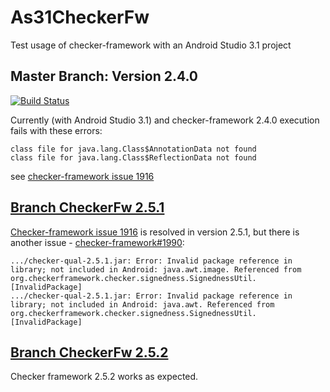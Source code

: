# As31CheckerFw
Test usage of checker-framework with an Android Studio 3.1 project

## Master Branch: Version 2.4.0

<!--
 ![] is the markdown syntax to add an image and this is surounded by a link to the travis-ci builds page
-->
[![Build Status](https://travis-ci.org/tmtron/As31CheckerFw.svg?label=travis)](https://travis-ci.org/tmtron/As31CheckerFw/builds) 

Currently (with Android Studio 3.1)  and checker-framework 2.4.0 execution fails with these errors:
```
class file for java.lang.Class$AnnotationData not found
class file for java.lang.Class$ReflectionData not found
```
see [checker-framework issue 1916](https://github.com/typetools/checker-framework/issues/1916)

## [Branch CheckerFw 2.5.1](../../tree/CheckerFw_2_5_1)

[Checker-framework issue 1916](https://github.com/typetools/checker-framework/issues/1916) is resolved in version 2.5.1, but there is another issue - [checker-framework#1990](https://github.com/typetools/checker-framework/pull/1990):

```
.../checker-qual-2.5.1.jar: Error: Invalid package reference in library; not included in Android: java.awt.image. Referenced from org.checkerframework.checker.signedness.SignednessUtil. [InvalidPackage]
.../checker-qual-2.5.1.jar: Error: Invalid package reference in library; not included in Android: java.awt. Referenced from org.checkerframework.checker.signedness.SignednessUtil. [InvalidPackage]
```

## [Branch CheckerFw 2.5.2](../../tree/CheckerFw_2_5_2)
Checker framework 2.5.2 works as expected.


